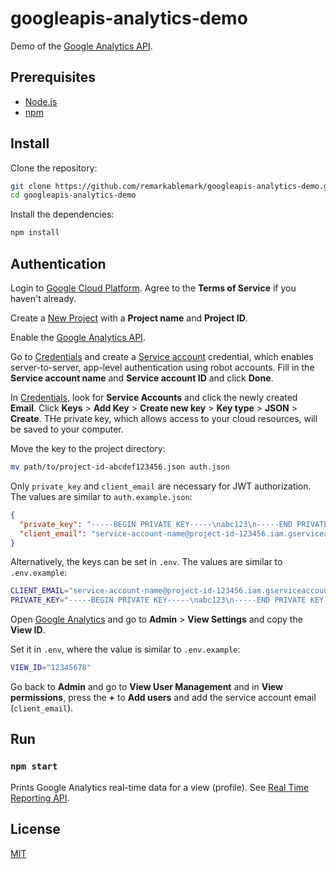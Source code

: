 # googleapis-analytics-demo

Demo of the [Google Analytics API](https://www.npmjs.com/package/@googleapis/analytics).

## Prerequisites

- [Node.js](https://nodejs.org/)
- [npm](https://www.npmjs.com/get-npm)

## Install

Clone the repository:

```sh
git clone https://github.com/remarkablemark/googleapis-analytics-demo.git
cd googleapis-analytics-demo
```

Install the dependencies:

```sh
npm install
```

## Authentication

Login to [Google Cloud Platform](https://console.cloud.google.com/). Agree to the **Terms of Service** if you haven't already.

Create a [New Project](https://console.cloud.google.com/projectcreate) with a **Project name** and **Project ID**.

Enable the [Google Analytics API](https://console.cloud.google.com/marketplace/product/google/analytics.googleapis.com).

Go to [Credentials](https://console.cloud.google.com/apis/credentials) and create a [Service account](https://console.cloud.google.com/iam-admin/serviceaccounts/create) credential, which enables server-to-server, app-level authentication using robot accounts. Fill in the **Service account name** and **Service account ID** and click **Done**.

In [Credentials](https://console.cloud.google.com/apis/credentials), look for **Service Accounts** and click the newly created **Email**. Click **Keys** > **Add Key** > **Create new key** > **Key type** > **JSON** > **Create**. THe private key, which allows access to your cloud resources, will be saved to your computer.

Move the key to the project directory:

```sh
mv path/to/project-id-abcdef123456.json auth.json
```

Only `private_key` and `client_email` are necessary for JWT authorization. The values are similar to `auth.example.json`:

```json
{
  "private_key": "-----BEGIN PRIVATE KEY-----\nabc123\n-----END PRIVATE KEY-----\n",
  "client_email": "service-account-name@project-id-123456.iam.gserviceaccount.com"
}
```

Alternatively, the keys can be set in `.env`. The values are similar to `.env.example`:

```sh
CLIENT_EMAIL="service-account-name@project-id-123456.iam.gserviceaccount.com"
PRIVATE_KEY="-----BEGIN PRIVATE KEY-----\nabc123\n-----END PRIVATE KEY-----\n"
```

Open [Google Analytics](https://analytics.google.com/analytics/web/) and go to **Admin** > **View Settings** and copy the **View ID**.

Set it in `.env`, where the value is similar to `.env.example`:

```sh
VIEW_ID="12345678"
```

Go back to **Admin** and go to **View User Management** and in **View permissions**, press the **+** to **Add users** and add the service account email (`client_email`).

## Run

### `npm start`

Prints Google Analytics real-time data for a view (profile). See [Real Time Reporting API](https://developers.google.com/analytics/devguides/reporting/realtime/v3/reference).

## License

[MIT](LICENSE)
